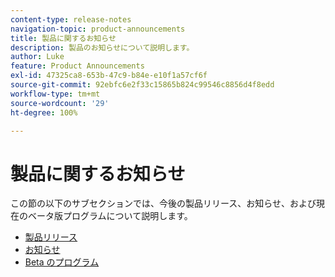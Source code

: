 ```yaml
---
content-type: release-notes
navigation-topic: product-announcements
title: 製品に関するお知らせ
description: 製品のお知らせについて説明します。
author: Luke
feature: Product Announcements
exl-id: 47325ca8-653b-47c9-b84e-e10f1a57cf6f
source-git-commit: 92ebfc6e2f33c15865b824c99546c8856d4f8edd
workflow-type: tm+mt
source-wordcount: '29'
ht-degree: 100%

---
```


# 製品に関するお知らせ

この節の以下のサブセクションでは、今後の製品リリース、お知らせ、および現在のベータ版プログラムについて説明します。

* [製品リリース](../product-announcements/product-releases/product-releases.md)
* [お知らせ](../product-announcements/announcements/announcements.md)
* [Beta のプログラム](../product-announcements/betas/betas.md)
